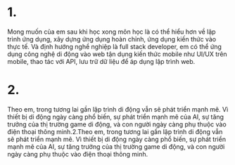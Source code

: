 # 1.
Mong muốn của em sau khi học xong môn học là có thể hiểu hơn về lập trình ứng dụng, xây dựng ứng dụng hoàn chỉnh, ứng dụng kiến thức vào thực tế. Và định hướng nghề nghiệp là full stack developer, em có thể ứng dụng công nghệ di động vào web tận dụng kiến thức mobile như UI/UX trên mobile, thao tác với API, lưu trữ dữ liệu để áp dụng lập trình web.
# 2.
Theo em, trong tương lai gần lập trình di động vẫn sẽ phát triển mạnh mẽ. Vì thiết bị di động ngày càng phổ biến, sự phát triển mạnh mẽ của AI, sự tăng trưởng của thị trường game di động, và con người ngày càng phụ thuộc vào điện thoại thông minh.2.Theo em, trong tương lai gần lập trình di động vẫn sẽ phát triển mạnh mẽ. Vì thiết bị di động ngày càng phổ biến, sự phát triển mạnh mẽ của AI, sự tăng trưởng của thị trường game di động, và con người ngày càng phụ thuộc vào điện thoại thông minh.
